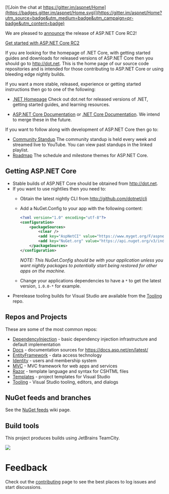 
[![Join the chat at https://gitter.im/aspnet/Home](https://badges.gitter.im/aspnet/Home.svg)](https://gitter.im/aspnet/Home?utm_source=badge&utm_medium=badge&utm_campaign=pr-badge&utm_content=badge)

We are pleased to [announce](https://blogs.msdn.microsoft.com/webdev/2016/05/16/announcing-asp-net-core-rc2/) the release of ASP.NET Core RC2!

[Get started with ASP.NET Core RC2](https://docs.asp.net/en/1.0.0-rc2/getting-started.html)

If you are looking for the homepage of .NET Core, with getting started guides and downloads for released versions of ASP.NET Core then you should go to http://dot.net. This is the home page of our source code repositories and is intended for those contributing to ASP.NET Core or using bleeding edge nightly builds.

If you want a more stable, released, experience or getting started instructions then go to one of the following:

- [.NET Homepage](http://dot.net)
Check out dot.net for released versions of .NET, getting started guides, and learning resources.

- [ASP.NET Core Documentation](http://docs.asp.net) or [.NET Core Documentation](http://microsoft.com/net/core). We intend to merge these in the future.

If you want to follow along with development of ASP.NET Core then go to:

- [Community Standup](http://live.asp.net)
The community standup is held every week and streamed live to YouTube. You can view past standups in the linked playlist.
- [Roadmap](https://github.com/aspnet/Home/wiki/Roadmap)
The schedule and milestone themes for ASP.NET Core.

## Getting ASP.NET Core

- Stable builds of ASP.NET Core should be obtained from http://dot.net.
- If you want to use nightlies then you need to:
    - Obtain the latest nightly CLI from http://github.com/dotnet/cli
    - Add a NuGet.Config to your app with the following content:
    
      ```xml
      <?xml version="1.0" encoding="utf-8"?>
      <configuration>
          <packageSources>
              <clear />
              <add key="AspNetCI" value="https://www.myget.org/F/aspnetvnext/api/v3/index.json" />
              <add key="NuGet.org" value="https://api.nuget.org/v3/index.json" />
          </packageSources>
      </configuration>
      ```
    
      *NOTE: This NuGet.Config should be with your application unless you want nightly packages to potentially start being restored for other apps on the machine.*
    
    - Change your applications dependencies to have a `*` to get the latest version, `1.0.0-*` for example.
- Prerelease tooling builds for Visual Studio are available from the [Tooling](https://github.com/aspnet/tooling/#pre-release-builds) repo.

## Repos and Projects

These are some of the most common repos:

* [DependencyInjection](https://github.com/aspnet/DependencyInjection) - basic dependency injection infrastructure and default implementation
* [Docs](https://github.com/aspnet/Docs) - documentation sources for https://docs.asp.net/en/latest/
* [EntityFramework](https://github.com/aspnet/EntityFramework) - data access technology
* [Identity](https://github.com/aspnet/Identity) - users and membership system
* [MVC](https://github.com/aspnet/Mvc) - MVC framework for web apps and services
* [Razor](https://github.com/aspnet/Razor) - template language and syntax for CSHTML files
* [Templates](https://github.com/aspnet/Templates) - project templates for Visual Studio
* [Tooling](https://github.com/aspnet/Tooling) - Visual Studio tooling, editors, and dialogs

## NuGet feeds and branches

See the [NuGet feeds](https://github.com/aspnet/Home/wiki/NuGet-feeds) wiki page.

## Build tools

This project produces builds using JetBrains TeamCity.

<a href="https://www.jetbrains.com/teamcity/"><img src="https://github.com/aspnet/Home/wiki/images/logo_TeamCity.png"></a>

# Feedback

Check out the [contributing](CONTRIBUTING.md) page to see the best places to log issues and start discussions.

